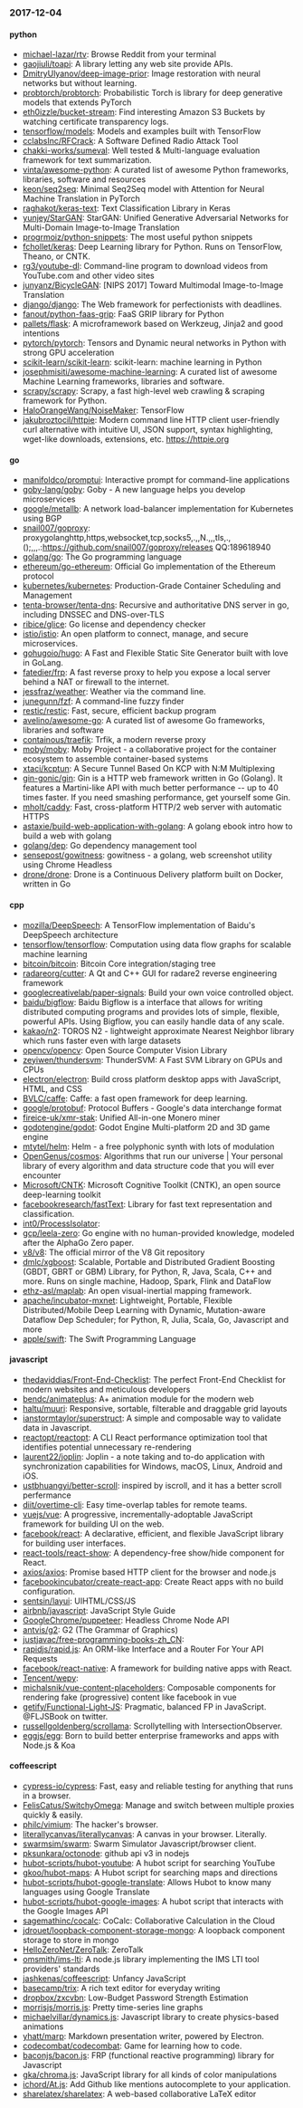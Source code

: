 ### 2017-12-04

#### python
* [michael-lazar/rtv](https://github.com/michael-lazar/rtv): Browse Reddit from your terminal
* [gaojiuli/toapi](https://github.com/gaojiuli/toapi): A library letting any web site provide APIs.
* [DmitryUlyanov/deep-image-prior](https://github.com/DmitryUlyanov/deep-image-prior): Image restoration with neural networks but without learning.
* [probtorch/probtorch](https://github.com/probtorch/probtorch): Probabilistic Torch is library for deep generative models that extends PyTorch
* [eth0izzle/bucket-stream](https://github.com/eth0izzle/bucket-stream): Find interesting Amazon S3 Buckets by watching certificate transparency logs.
* [tensorflow/models](https://github.com/tensorflow/models): Models and examples built with TensorFlow
* [cclabsInc/RFCrack](https://github.com/cclabsInc/RFCrack): A Software Defined Radio Attack Tool
* [chakki-works/sumeval](https://github.com/chakki-works/sumeval): Well tested & Multi-language evaluation framework for text summarization.
* [vinta/awesome-python](https://github.com/vinta/awesome-python): A curated list of awesome Python frameworks, libraries, software and resources
* [keon/seq2seq](https://github.com/keon/seq2seq): Minimal Seq2Seq model with Attention for Neural Machine Translation in PyTorch
* [raghakot/keras-text](https://github.com/raghakot/keras-text): Text Classification Library in Keras
* [yunjey/StarGAN](https://github.com/yunjey/StarGAN): StarGAN: Unified Generative Adversarial Networks for Multi-Domain Image-to-Image Translation
* [progrmoiz/python-snippets](https://github.com/progrmoiz/python-snippets):  The most useful python snippets
* [fchollet/keras](https://github.com/fchollet/keras): Deep Learning library for Python. Runs on TensorFlow, Theano, or CNTK.
* [rg3/youtube-dl](https://github.com/rg3/youtube-dl): Command-line program to download videos from YouTube.com and other video sites
* [junyanz/BicycleGAN](https://github.com/junyanz/BicycleGAN): [NIPS 2017] Toward Multimodal Image-to-Image Translation
* [django/django](https://github.com/django/django): The Web framework for perfectionists with deadlines.
* [fanout/python-faas-grip](https://github.com/fanout/python-faas-grip): FaaS GRIP library for Python
* [pallets/flask](https://github.com/pallets/flask): A microframework based on Werkzeug, Jinja2 and good intentions
* [pytorch/pytorch](https://github.com/pytorch/pytorch): Tensors and Dynamic neural networks in Python with strong GPU acceleration
* [scikit-learn/scikit-learn](https://github.com/scikit-learn/scikit-learn): scikit-learn: machine learning in Python
* [josephmisiti/awesome-machine-learning](https://github.com/josephmisiti/awesome-machine-learning): A curated list of awesome Machine Learning frameworks, libraries and software.
* [scrapy/scrapy](https://github.com/scrapy/scrapy): Scrapy, a fast high-level web crawling & scraping framework for Python.
* [HaloOrangeWang/NoiseMaker](https://github.com/HaloOrangeWang/NoiseMaker): TensorFlow
* [jakubroztocil/httpie](https://github.com/jakubroztocil/httpie): Modern command line HTTP client  user-friendly curl alternative with intuitive UI, JSON support, syntax highlighting, wget-like downloads, extensions, etc. https://httpie.org

#### go
* [manifoldco/promptui](https://github.com/manifoldco/promptui): Interactive prompt for command-line applications
* [goby-lang/goby](https://github.com/goby-lang/goby): Goby - A new language helps you develop microservices
* [google/metallb](https://github.com/google/metallb): A network load-balancer implementation for Kubernetes using BGP
* [snail007/goproxy](https://github.com/snail007/goproxy): proxygolanghttp,https,websocket,tcp,socks5,.,,N.,,,tls,.,();,,,.:https://github.com/snail007/goproxy/releases QQ:189618940
* [golang/go](https://github.com/golang/go): The Go programming language
* [ethereum/go-ethereum](https://github.com/ethereum/go-ethereum): Official Go implementation of the Ethereum protocol
* [kubernetes/kubernetes](https://github.com/kubernetes/kubernetes): Production-Grade Container Scheduling and Management
* [tenta-browser/tenta-dns](https://github.com/tenta-browser/tenta-dns): Recursive and authoritative DNS server in go, including DNSSEC and DNS-over-TLS
* [ribice/glice](https://github.com/ribice/glice): Go license and dependency checker
* [istio/istio](https://github.com/istio/istio): An open platform to connect, manage, and secure microservices.
* [gohugoio/hugo](https://github.com/gohugoio/hugo): A Fast and Flexible Static Site Generator built with love in GoLang.
* [fatedier/frp](https://github.com/fatedier/frp): A fast reverse proxy to help you expose a local server behind a NAT or firewall to the internet.
* [jessfraz/weather](https://github.com/jessfraz/weather): Weather via the command line.
* [junegunn/fzf](https://github.com/junegunn/fzf):  A command-line fuzzy finder
* [restic/restic](https://github.com/restic/restic): Fast, secure, efficient backup program
* [avelino/awesome-go](https://github.com/avelino/awesome-go): A curated list of awesome Go frameworks, libraries and software
* [containous/traefik](https://github.com/containous/traefik): Trfik, a modern reverse proxy
* [moby/moby](https://github.com/moby/moby): Moby Project - a collaborative project for the container ecosystem to assemble container-based systems
* [xtaci/kcptun](https://github.com/xtaci/kcptun): A Secure Tunnel Based On KCP with N:M Multiplexing
* [gin-gonic/gin](https://github.com/gin-gonic/gin): Gin is a HTTP web framework written in Go (Golang). It features a Martini-like API with much better performance -- up to 40 times faster. If you need smashing performance, get yourself some Gin.
* [mholt/caddy](https://github.com/mholt/caddy): Fast, cross-platform HTTP/2 web server with automatic HTTPS
* [astaxie/build-web-application-with-golang](https://github.com/astaxie/build-web-application-with-golang): A golang ebook intro how to build a web with golang
* [golang/dep](https://github.com/golang/dep): Go dependency management tool
* [sensepost/gowitness](https://github.com/sensepost/gowitness):  gowitness - a golang, web screenshot utility using Chrome Headless
* [drone/drone](https://github.com/drone/drone): Drone is a Continuous Delivery platform built on Docker, written in Go

#### cpp
* [mozilla/DeepSpeech](https://github.com/mozilla/DeepSpeech): A TensorFlow implementation of Baidu's DeepSpeech architecture
* [tensorflow/tensorflow](https://github.com/tensorflow/tensorflow): Computation using data flow graphs for scalable machine learning
* [bitcoin/bitcoin](https://github.com/bitcoin/bitcoin): Bitcoin Core integration/staging tree
* [radareorg/cutter](https://github.com/radareorg/cutter): A Qt and C++ GUI for radare2 reverse engineering framework
* [googlecreativelab/paper-signals](https://github.com/googlecreativelab/paper-signals): Build your own voice controlled object.
* [baidu/bigflow](https://github.com/baidu/bigflow): Baidu Bigflow is a interface that allows for writing distributed computing programs and provides lots of simple, flexible, powerful APIs. Using Bigflow, you can easily handle data of any scale.
* [kakao/n2](https://github.com/kakao/n2): TOROS N2 - lightweight approximate Nearest Neighbor library which runs faster even with large datasets
* [opencv/opencv](https://github.com/opencv/opencv): Open Source Computer Vision Library
* [zeyiwen/thundersvm](https://github.com/zeyiwen/thundersvm): ThunderSVM: A Fast SVM Library on GPUs and CPUs
* [electron/electron](https://github.com/electron/electron): Build cross platform desktop apps with JavaScript, HTML, and CSS
* [BVLC/caffe](https://github.com/BVLC/caffe): Caffe: a fast open framework for deep learning.
* [google/protobuf](https://github.com/google/protobuf): Protocol Buffers - Google's data interchange format
* [fireice-uk/xmr-stak](https://github.com/fireice-uk/xmr-stak): Unified All-in-one Monero miner
* [godotengine/godot](https://github.com/godotengine/godot): Godot Engine  Multi-platform 2D and 3D game engine
* [mtytel/helm](https://github.com/mtytel/helm): Helm - a free polyphonic synth with lots of modulation
* [OpenGenus/cosmos](https://github.com/OpenGenus/cosmos): Algorithms that run our universe | Your personal library of every algorithm and data structure code that you will ever encounter
* [Microsoft/CNTK](https://github.com/Microsoft/CNTK): Microsoft Cognitive Toolkit (CNTK), an open source deep-learning toolkit
* [facebookresearch/fastText](https://github.com/facebookresearch/fastText): Library for fast text representation and classification.
* [int0/ProcessIsolator](https://github.com/int0/ProcessIsolator): 
* [gcp/leela-zero](https://github.com/gcp/leela-zero): Go engine with no human-provided knowledge, modeled after the AlphaGo Zero paper.
* [v8/v8](https://github.com/v8/v8): The official mirror of the V8 Git repository
* [dmlc/xgboost](https://github.com/dmlc/xgboost): Scalable, Portable and Distributed Gradient Boosting (GBDT, GBRT or GBM) Library, for Python, R, Java, Scala, C++ and more. Runs on single machine, Hadoop, Spark, Flink and DataFlow
* [ethz-asl/maplab](https://github.com/ethz-asl/maplab): An open visual-inertial mapping framework.
* [apache/incubator-mxnet](https://github.com/apache/incubator-mxnet): Lightweight, Portable, Flexible Distributed/Mobile Deep Learning with Dynamic, Mutation-aware Dataflow Dep Scheduler; for Python, R, Julia, Scala, Go, Javascript and more
* [apple/swift](https://github.com/apple/swift): The Swift Programming Language

#### javascript
* [thedaviddias/Front-End-Checklist](https://github.com/thedaviddias/Front-End-Checklist):  The perfect Front-End Checklist for modern websites and meticulous developers
* [bendc/animateplus](https://github.com/bendc/animateplus): A+ animation module for the modern web
* [haltu/muuri](https://github.com/haltu/muuri): Responsive, sortable, filterable and draggable grid layouts
* [ianstormtaylor/superstruct](https://github.com/ianstormtaylor/superstruct): A simple and composable way to validate data in Javascript.
* [reactopt/reactopt](https://github.com/reactopt/reactopt): A CLI React performance optimization tool that identifies potential unnecessary re-rendering
* [laurent22/joplin](https://github.com/laurent22/joplin): Joplin - a note taking and to-do application with synchronization capabilities for Windows, macOS, Linux, Android and iOS.
* [ustbhuangyi/better-scroll](https://github.com/ustbhuangyi/better-scroll): inspired by iscroll, and it has a better scroll perfermance
* [diit/overtime-cli](https://github.com/diit/overtime-cli): Easy time-overlap tables for remote teams.
* [vuejs/vue](https://github.com/vuejs/vue): A progressive, incrementally-adoptable JavaScript framework for building UI on the web.
* [facebook/react](https://github.com/facebook/react): A declarative, efficient, and flexible JavaScript library for building user interfaces.
* [react-tools/react-show](https://github.com/react-tools/react-show): A dependency-free show/hide component for React.
* [axios/axios](https://github.com/axios/axios): Promise based HTTP client for the browser and node.js
* [facebookincubator/create-react-app](https://github.com/facebookincubator/create-react-app): Create React apps with no build configuration.
* [sentsin/layui](https://github.com/sentsin/layui): UIHTML/CSS/JS
* [airbnb/javascript](https://github.com/airbnb/javascript): JavaScript Style Guide
* [GoogleChrome/puppeteer](https://github.com/GoogleChrome/puppeteer): Headless Chrome Node API
* [antvis/g2](https://github.com/antvis/g2): G2 (The Grammar of Graphics)
* [justjavac/free-programming-books-zh_CN](https://github.com/justjavac/free-programming-books-zh_CN):  
* [rapidjs/rapid.js](https://github.com/rapidjs/rapid.js): An ORM-like Interface and a Router For Your API Requests
* [facebook/react-native](https://github.com/facebook/react-native): A framework for building native apps with React.
* [Tencent/wepy](https://github.com/Tencent/wepy): 
* [michalsnik/vue-content-placeholders](https://github.com/michalsnik/vue-content-placeholders): Composable components for rendering fake (progressive) content like facebook in vue
* [getify/Functional-Light-JS](https://github.com/getify/Functional-Light-JS): Pragmatic, balanced FP in JavaScript. @FLJSBook on twitter.
* [russellgoldenberg/scrollama](https://github.com/russellgoldenberg/scrollama): Scrollytelling with IntersectionObserver.
* [eggjs/egg](https://github.com/eggjs/egg): Born to build better enterprise frameworks and apps with Node.js & Koa

#### coffeescript
* [cypress-io/cypress](https://github.com/cypress-io/cypress): Fast, easy and reliable testing for anything that runs in a browser.
* [FelisCatus/SwitchyOmega](https://github.com/FelisCatus/SwitchyOmega): Manage and switch between multiple proxies quickly & easily.
* [philc/vimium](https://github.com/philc/vimium): The hacker's browser.
* [literallycanvas/literallycanvas](https://github.com/literallycanvas/literallycanvas): A canvas in your browser. Literally.
* [swarmsim/swarm](https://github.com/swarmsim/swarm): Swarm Simulator Javascript/browser client.
* [pksunkara/octonode](https://github.com/pksunkara/octonode): github api v3 in nodejs
* [hubot-scripts/hubot-youtube](https://github.com/hubot-scripts/hubot-youtube): A hubot script for searching YouTube
* [gkoo/hubot-maps](https://github.com/gkoo/hubot-maps): A Hubot script for searching maps and directions
* [hubot-scripts/hubot-google-translate](https://github.com/hubot-scripts/hubot-google-translate): Allows Hubot to know many languages using Google Translate
* [hubot-scripts/hubot-google-images](https://github.com/hubot-scripts/hubot-google-images): A hubot script that interacts with the Google Images API
* [sagemathinc/cocalc](https://github.com/sagemathinc/cocalc): CoCalc: Collaborative Calculation in the Cloud
* [jdrouet/loopback-component-storage-mongo](https://github.com/jdrouet/loopback-component-storage-mongo): A loopback component storage to store in mongo
* [HelloZeroNet/ZeroTalk](https://github.com/HelloZeroNet/ZeroTalk): ZeroTalk
* [omsmith/ims-lti](https://github.com/omsmith/ims-lti): A node.js library implementing the IMS LTI tool providers' standards
* [jashkenas/coffeescript](https://github.com/jashkenas/coffeescript): Unfancy JavaScript
* [basecamp/trix](https://github.com/basecamp/trix): A rich text editor for everyday writing
* [dropbox/zxcvbn](https://github.com/dropbox/zxcvbn): Low-Budget Password Strength Estimation
* [morrisjs/morris.js](https://github.com/morrisjs/morris.js): Pretty time-series line graphs
* [michaelvillar/dynamics.js](https://github.com/michaelvillar/dynamics.js): Javascript library to create physics-based animations
* [yhatt/marp](https://github.com/yhatt/marp): Markdown presentation writer, powered by Electron.
* [codecombat/codecombat](https://github.com/codecombat/codecombat): Game for learning how to code.
* [baconjs/bacon.js](https://github.com/baconjs/bacon.js): FRP (functional reactive programming) library for Javascript
* [gka/chroma.js](https://github.com/gka/chroma.js): JavaScript library for all kinds of color manipulations
* [ichord/At.js](https://github.com/ichord/At.js): Add Github like mentions autocomplete to your application.
* [sharelatex/sharelatex](https://github.com/sharelatex/sharelatex): A web-based collaborative LaTeX editor
